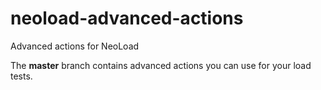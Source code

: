 # neoload-advanced-actions
Advanced actions for NeoLoad

The **master** branch contains advanced actions you can use for your load tests.<br/>
